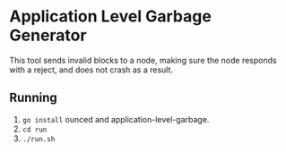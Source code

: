 # Application Level Garbage Generator
This tool sends invalid blocks to a node, making sure the node responds with a reject, and does not crash as a result.

## Running
 1. `go install` ounced and application-level-garbage.
 2. `cd run`
 3. `./run.sh`


